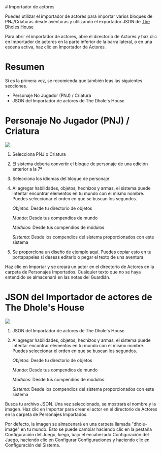 <!--- This file is auto generated from module/manual/es/importador_de_actores.md --># Importador de actores

Puedes utilizar el importador de actores para importar varios bloques de PNJ/Criaturas desde aventuras y utilizando el exportador JSON de [The Dholes House](https://www.dholeshouse.org/)

Para abrir el importador de actores, abre el directorio de Actores y haz clic en Importador de actores en la parte inferior de la barra lateral, o en una escena activa, haz clic en Importador de Actores.

# Resumen

Si es la primera vez, se recomienda que también leas las siguientes secciones.

- Personaje No Jugador (PNJ) / Criatura
- JSON del Importador de actores de The Dhole's House

# Personaje No Jugador (PNJ) / Criatura

![](../../assets/manual/importer/importer.webp)

1. Selecciona PNJ o Criatura
2. El sistema debería convertir el bloque de personaje de una edición anterior a la 7ª
3. Selecciona los idiomas del bloque de personaje
4. Al agregar habilidades, objetos, hechizos y armas, el sistema puede intentar encontrar elementos en tu mundo con el mismo nombre. Puedes seleccionar el orden en que se buscan los segundos.

   _Objetos_: Desde tu directorio de objetos

   _Mundo_: Desde tus compendios de mundo

   _Módulos_: Desde tus compendios de módulos

   _Sistema_: Desde los compendios del sistema proporcionados con este sistema

5. Se proporciona un diseño de ejemplo aquí. Puedes copiar esto en tu portapapeles si deseas editarlo o pegar el texto de una aventura.

Haz clic en Importar y se creará un actor en el directorio de Actores en la carpeta de Personajes Importados. Cualquier texto que no se haya entendido se almacenará en las notas del Guardián.

# JSON del Importador de actores de The Dhole's House

![](../../assets/manual/importer/actor.webp)

1. JSON del Importador de actores de The Dhole's House
2. Al agregar habilidades, objetos, hechizos y armas, el sistema puede intentar encontrar elementos en tu mundo con el mismo nombre. Puedes seleccionar el orden en que se buscan los segundos.

   _Objetos_: Desde tu directorio de objetos

   _Mundo_: Desde tus compendios de mundo

   _Módulos_: Desde tus compendios de módulos

   _Sistema_: Desde los compendios del sistema proporcionados con este sistema

Busca tu archivo JSON. Una vez seleccionado, se mostrará el nombre y la imagen. Haz clic en Importar para crear el actor en el directorio de Actores en la carpeta de Personajes Importados.

Por defecto, la imagen se almacenará en una carpeta llamada "dhole-image" en tu mundo. Esto se puede cambiar haciendo clic en la pestaña Configuración del Juego, luego, bajo el encabezado Configuración del Juego, haciendo clic en Configurar Configuraciones y haciendo clic en Configuración del Sistema.
